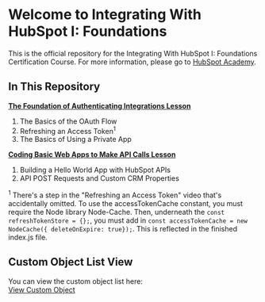 # Welcome to Integrating With HubSpot I: Foundations
This is the official repository for the Integrating With HubSpot I: Foundations Certification Course. For more information, please go to [HubSpot Academy](https://academy.hubspot.com).

## In This Repository
**[The Foundation of Authenticating Integrations Lesson](https://academy.hubspot.com)**
1. The Basics of the OAuth Flow
2. Refreshing an Access Token<sup>1</sup>
3. The Basics of Using a Private App

**[Coding Basic Web Apps to Make API Calls Lesson](https://academy.hubspot.com)**
1. Building a Hello World App with HubSpot APIs
2. API POST Requests and Custom CRM Properties

<sup>1</sup> There's a step in the "Refreshing an Access Token" video that's accidentally omitted. To use the accessTokenCache constant, you must require the Node library Node-Cache. Then, underneath the `const refreshTokenStore = {};`, you must add in `const accessTokenCache = new NodeCache({ deleteOnExpire: true});`. This is reflected in the finished index.js file.
## Custom Object List View

You can view the custom object list here:  
[View Custom Object](https://app.hubspot.com/contacts/241951611/objects/2-164648221/views/all/list)
